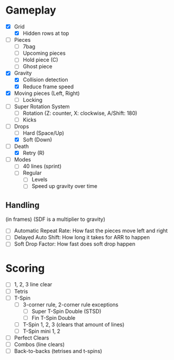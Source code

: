 # Gameplay
- [x] Grid
	- [x] Hidden rows at top
- [ ] Pieces
	- [ ] 7bag
	- [ ] Upcoming pieces
	- [ ] Hold piece (C)
	- [ ] Ghost piece
- [x] Gravity
	- [x] Collision detection
	- [x] Reduce frame speed
- [x] Moving pieces (Left, Right)
	- [ ] Locking
- [ ] Super Rotation System
	- [ ] Rotation (Z: counter, X: clockwise, A/Shift: 180)
	- [ ] Kicks
- [ ] Drops
	- [ ] Hard (Space/Up)
	- [x] Soft (Down)
- [ ] Death
	- [x] Retry (R)
- [ ] Modes
	- [ ] 40 lines (sprint)
	- [ ] Regular
		- [ ] Levels
		- [ ] Speed up gravity over time

## Handling
(in frames) (SDF is a multiplier to gravity)
- [ ] Automatic Repeat Rate: How fast the pieces move left and right
- [ ] Delayed Auto Shift: How long it takes for ARR to happen
- [ ] Soft Drop Factor: How fast does soft drop happen

# Scoring
- [ ] 1, 2, 3 line clear
- [ ] Tetris
- [ ] T-Spin
	- [ ] 3-corner rule, 2-corner rule exceptions
		- [ ] Super T-Spin Double (STSD)
		- [ ] Fin T-Spin Double
	- [ ] T-Spin 1, 2, 3 (clears that amount of lines)
	- [ ] T-Spin mini 1, 2
- [ ] Perfect Clears
- [ ] Combos (line clears)
- [ ] Back-to-backs (tetrises and t-spins)